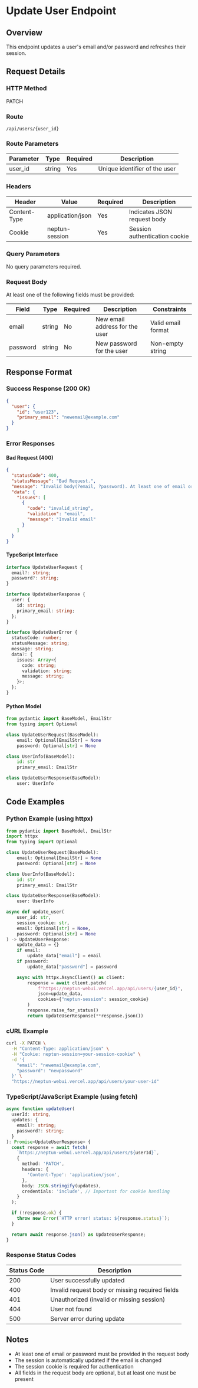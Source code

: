 # Update User Endpoint

## Overview

This endpoint updates a user's email and/or password and refreshes their session.

## Request Details

### HTTP Method

PATCH

### Route

`/api/users/{user_id}`

### Route Parameters

| Parameter | Type   | Required | Description                    |
|-----------|--------|----------|--------------------------------|
| user_id   | string | Yes      | Unique identifier of the user  |

### Headers

| Header         | Value            | Required | Description                          |
|----------------|------------------|----------|--------------------------------------|
| Content-Type   | application/json | Yes      | Indicates JSON request body         |
| Cookie         | neptun-session   | Yes      | Session authentication cookie       |

### Query Parameters

No query parameters required.

### Request Body

At least one of the following fields must be provided:

| Field    | Type   | Required | Description                          | Constraints        |
|----------|--------|----------|--------------------------------------|-------------------|
| email    | string | No       | New email address for the user      | Valid email format |
| password | string | No       | New password for the user           | Non-empty string  |

## Response Format

### Success Response (200 OK)

```json
{
  "user": {
    "id": "user123",
    "primary_email": "newemail@example.com"
  }
}
```

### Error Responses

#### Bad Request (400)

```json
{
  "statusCode": 400,
  "statusMessage": "Bad Request.",
  "message": "Invalid body(?email, ?password). At least one of email or password is required.",
  "data": {
    "issues": [
      {
        "code": "invalid_string",
        "validation": "email",
        "message": "Invalid email"
      }
    ]
  }
}
```

#### TypeScript Interface

```typescript
interface UpdateUserRequest {
  email?: string;
  password?: string;
}

interface UpdateUserResponse {
  user: {
    id: string;
    primary_email: string;
  };
}

interface UpdateUserError {
  statusCode: number;
  statusMessage: string;
  message: string;
  data?: {
    issues: Array<{
      code: string;
      validation: string;
      message: string;
    }>;
  };
}
```

#### Python Model

```python
from pydantic import BaseModel, EmailStr
from typing import Optional

class UpdateUserRequest(BaseModel):
    email: Optional[EmailStr] = None
    password: Optional[str] = None

class UserInfo(BaseModel):
    id: str
    primary_email: EmailStr

class UpdateUserResponse(BaseModel):
    user: UserInfo
```

## Code Examples

### Python Example (using httpx)

```python
from pydantic import BaseModel, EmailStr
import httpx
from typing import Optional

class UpdateUserRequest(BaseModel):
    email: Optional[EmailStr] = None
    password: Optional[str] = None

class UserInfo(BaseModel):
    id: str
    primary_email: EmailStr

class UpdateUserResponse(BaseModel):
    user: UserInfo

async def update_user(
    user_id: str,
    session_cookie: str,
    email: Optional[str] = None,
    password: Optional[str] = None
) -> UpdateUserResponse:
    update_data = {}
    if email:
        update_data["email"] = email
    if password:
        update_data["password"] = password

    async with httpx.AsyncClient() as client:
        response = await client.patch(
            f"https://neptun-webui.vercel.app/api/users/{user_id}",
            json=update_data,
            cookies={"neptun-session": session_cookie}
        )
        response.raise_for_status()
        return UpdateUserResponse(**response.json())
```

### cURL Example

```bash
curl -X PATCH \
  -H "Content-Type: application/json" \
  -H "Cookie: neptun-session=your-session-cookie" \
  -d '{
    "email": "newemail@example.com",
    "password": "newpassword"
  }' \
  "https://neptun-webui.vercel.app/api/users/your-user-id"
```

### TypeScript/JavaScript Example (using fetch)

```typescript
async function updateUser(
  userId: string,
  updates: {
    email?: string;
    password?: string;
  }
): Promise<UpdateUserResponse> {
  const response = await fetch(
    `https://neptun-webui.vercel.app/api/users/${userId}`,
    {
      method: 'PATCH',
      headers: {
        'Content-Type': 'application/json',
      },
      body: JSON.stringify(updates),
      credentials: 'include', // Important for cookie handling
    }
  );

  if (!response.ok) {
    throw new Error(`HTTP error! status: ${response.status}`);
  }

  return await response.json() as UpdateUserResponse;
}
```

### Response Status Codes

| Status Code | Description                                        |
|-------------|----------------------------------------------------|
| 200         | User successfully updated                          |
| 400         | Invalid request body or missing required fields    |
| 401         | Unauthorized (invalid or missing session)          |
| 404         | User not found                                    |
| 500         | Server error during update                        |

## Notes

- At least one of email or password must be provided in the request body
- The session is automatically updated if the email is changed
- The session cookie is required for authentication
- All fields in the request body are optional, but at least one must be present
